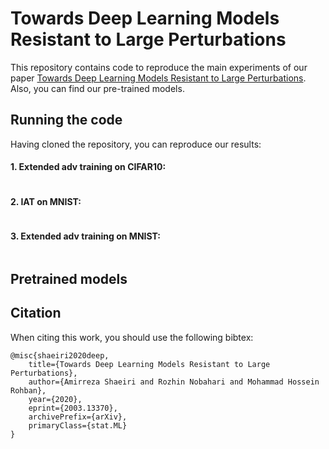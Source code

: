 # Towards Deep Learning Models Resistant to Large Perturbations

This repository contains code to reproduce the main experiments of our paper [Towards Deep Learning Models Resistant to Large Perturbations](https://arxiv.org/abs/2003.13370). Also, you can find our pre-trained models.


## Running the code

Having cloned the repository, you can reproduce our results:

#### 1. Extended adv training on CIFAR10:
```
```

#### 2. IAT on MNIST:
```
```

#### 3. Extended adv training on MNIST:
```
```


## Pretrained models


## Citation
When citing this work, you should use the following bibtex:

    @misc{shaeiri2020deep,
        title={Towards Deep Learning Models Resistant to Large Perturbations},
        author={Amirreza Shaeiri and Rozhin Nobahari and Mohammad Hossein Rohban},
        year={2020},
        eprint={2003.13370},
        archivePrefix={arXiv},
        primaryClass={stat.ML}
    }
